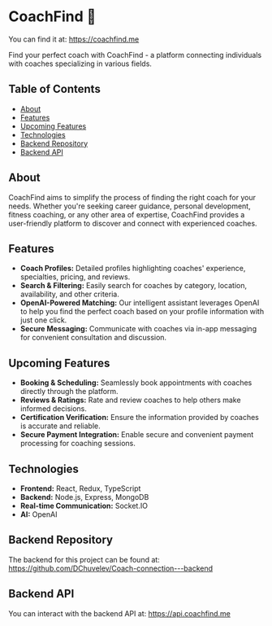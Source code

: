 # CoachFind 🤝

You can find it at: https://coachfind.me

Find your perfect coach with CoachFind - a platform connecting individuals with coaches specializing in various fields.

## Table of Contents

- [About](#about)
- [Features](#features)
- [Upcoming Features](#upcoming-features)
- [Technologies](#technologies)
- [Backend Repository](#backend-repository)
- [Backend API](#backend-api)

## About

CoachFind aims to simplify the process of finding the right coach for your needs. Whether you're seeking career guidance, personal development, fitness coaching, or any other area of expertise, CoachFind provides a user-friendly platform to discover and connect with experienced coaches.

## Features

- **Coach Profiles:** Detailed profiles highlighting coaches' experience, specialties, pricing, and reviews.
- **Search & Filtering:** Easily search for coaches by category, location, availability, and other criteria.
- **OpenAI-Powered Matching:** Our intelligent assistant leverages OpenAI to help you find the perfect coach based on your profile information with just one click.
- **Secure Messaging:** Communicate with coaches via in-app messaging for convenient consultation and discussion.

## Upcoming Features

- **Booking & Scheduling:** Seamlessly book appointments with coaches directly through the platform.
- **Reviews & Ratings:** Rate and review coaches to help others make informed decisions.
- **Certification Verification:** Ensure the information provided by coaches is accurate and reliable.
- **Secure Payment Integration:** Enable secure and convenient payment processing for coaching sessions.

## Technologies

- **Frontend:** React, Redux, TypeScript
- **Backend:** Node.js, Express, MongoDB
- **Real-time Communication:** Socket.IO
- **AI:** OpenAI

## Backend Repository

The backend for this project can be found at: https://github.com/DChuvelev/Coach-connection---backend

## Backend API

You can interact with the backend API at: https://api.coachfind.me
